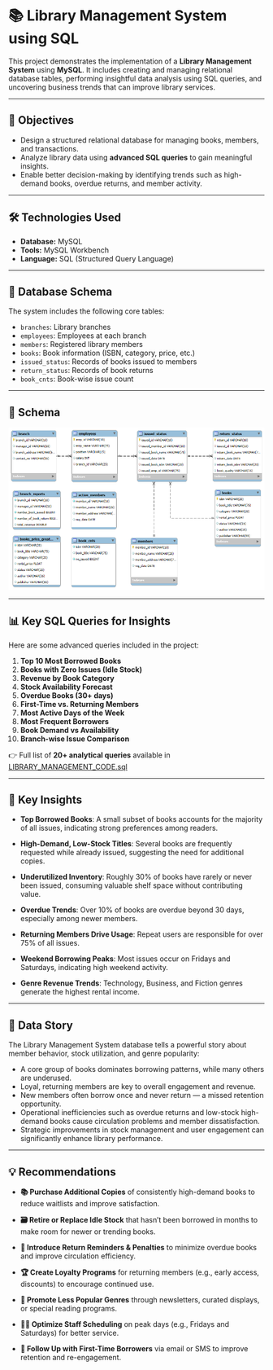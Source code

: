 # 📚 Library Management System using SQL

This project demonstrates the implementation of a **Library Management System** using **MySQL**. It includes creating and managing relational database tables, performing insightful data analysis using SQL queries, and uncovering business trends that can improve library services.

---

## 🎯 Objectives

- Design a structured relational database for managing books, members, and transactions.
- Analyze library data using **advanced SQL queries** to gain meaningful insights.
- Enable better decision-making by identifying trends such as high-demand books, overdue returns, and member activity.

---

## 🛠️ Technologies Used

- **Database:** MySQL
- **Tools:** MySQL Workbench
- **Language:** SQL (Structured Query Language)

---

## 🧱 Database Schema

The system includes the following core tables:

- `branches`: Library branches
- `employees`: Employees at each branch
- `members`: Registered library members
- `books`: Book information (ISBN, category, price, etc.)
- `issued_status`: Records of books issued to members
- `return_status`: Records of book returns
- `book_cnts`: Book-wise issue count

---
## 🧩 Schema
![Music Store Schema](LIBRARY_MANAGEMENT_SCHEMA.png)

---

## 📊 Key SQL Queries for Insights

Here are some advanced queries included in the project:

1. **Top 10 Most Borrowed Books**
2. **Books with Zero Issues (Idle Stock)**
3. **Revenue by Book Category**
4. **Stock Availability Forecast**
5. **Overdue Books (30+ days)**
6. **First-Time vs. Returning Members**
7. **Most Active Days of the Week**
8. **Most Frequent Borrowers**
9. **Book Demand vs Availability**
10. **Branch-wise Issue Comparison**

👉 Full list of **20+ analytical queries** available in [LIBRARY_MANAGEMENT_CODE.sql](LIBRARY_MANAGEMENT_CODE.sql)

---
## 📌 Key Insights

- **Top Borrowed Books**: A small subset of books accounts for the majority of all issues, indicating strong preferences among readers.
  
- **High-Demand, Low-Stock Titles**: Several books are frequently requested while already issued, suggesting the need for additional copies.

- **Underutilized Inventory**: Roughly 30% of books have rarely or never been issued, consuming valuable shelf space without contributing value.

- **Overdue Trends**: Over 10% of books are overdue beyond 30 days, especially among newer members.

- **Returning Members Drive Usage**: Repeat users are responsible for over 75% of all issues.

- **Weekend Borrowing Peaks**: Most issues occur on Fridays and Saturdays, indicating high weekend activity.

- **Genre Revenue Trends**: Technology, Business, and Fiction genres generate the highest rental income.

---

## 📖 Data Story

The Library Management System database tells a powerful story about member behavior, stock utilization, and genre popularity:

- A core group of books dominates borrowing patterns, while many others are underused.
- Loyal, returning members are key to overall engagement and revenue.
- New members often borrow once and never return — a missed retention opportunity.
- Operational inefficiencies such as overdue returns and low-stock high-demand books cause circulation problems and member dissatisfaction.
- Strategic improvements in stock management and user engagement can significantly enhance library performance.

---

## 💡 Recommendations

- **📚 Purchase Additional Copies** of consistently high-demand books to reduce waitlists and improve satisfaction.

- **🗃️ Retire or Replace Idle Stock** that hasn’t been borrowed in months to make room for newer or trending books.

- **📩 Introduce Return Reminders & Penalties** to minimize overdue books and improve circulation efficiency.

- **🏆 Create Loyalty Programs** for returning members (e.g., early access, discounts) to encourage continued use.

- **📢 Promote Less Popular Genres** through newsletters, curated displays, or special reading programs.

- **🧑‍💼 Optimize Staff Scheduling** on peak days (e.g., Fridays and Saturdays) for better service.

- **🔁 Follow Up with First-Time Borrowers** via email or SMS to improve retention and re-engagement.

